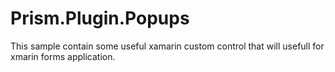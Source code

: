 # Prism.Plugin.Popups

This sample contain some useful xamarin custom control that will usefull for xmarin forms application.

